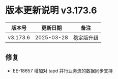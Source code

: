 # 版本更新说明 v3.173.6

| 版本号<br/>   | 更新日期<br/>   | 备注<br/>       |
| ------------- | --------------- | --------------- |
| v3.173.6<br/> | 2025-03-28<br/> | 稳定版升级<br/> |

## 修复

- EE-18657 增加对 tapd 并行业务流的数据同步支持

